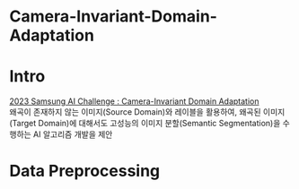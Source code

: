 # Camera-Invariant-Domain-Adaptation
# Intro
[2023 Samsung AI Challenge : Camera-Invariant Domain Adaptation](https://dacon.io/competitions/official/236132/overview/description)  
왜곡이 존재하지 않는 이미지(Source Domain)와 레이블을 활용하여, 왜곡된 이미지(Target Domain)에 대해서도 고성능의 이미지 분할(Semantic Segmentation)을 수행하는 AI 알고리즘 개발을 제안


# Data Preprocessing
